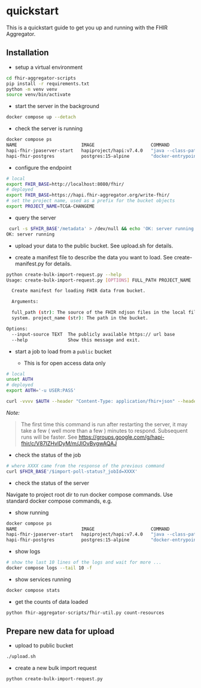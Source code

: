 # quickstart

This is a quickstart guide to get you up and running with the FHIR Aggregator.

## Installation

* setup a virtual environment
```bash
cd fhir-aggregator-scripts
pip install -r requirements.txt
python -m venv venv
source venv/bin/activate
```

* start the server in the background
```bash
docker compose up --detach
```

* check the server is running
```bash
docker compose ps
NAME                        IMAGE                     COMMAND                  SERVICE                     CREATED         STATUS         PORTS
hapi-fhir-jpaserver-start   hapiproject/hapi:v7.4.0   "java --class-path /…"   hapi-fhir-jpaserver-start   8 minutes ago   Up 8 minutes   0.0.0.0:8080->8080/tcp
hapi-fhir-postgres          postgres:15-alpine        "docker-entrypoint.s…"   hapi-fhir-postgres          8 minutes ago   Up 8 minutes   5432/tcp
```

* configure the endpoint

```bash
# local
export FHIR_BASE=http://localhost:8080/fhir/
# deployed
export FHIR_BASE=https://hapi.fhir-aggregator.org/write-fhir/
# set the project name, used as a prefix for the bucket objects
export PROJECT_NAME=TCGA-CHANGEME
```

* query the server


```bash
 curl -s $FHIR_BASE'/metadata' > /dev/null && echo 'OK: server running'
OK: server running

```

* upload your data to the public bucket. See upload.sh for details.

* create a manifest file to describe the data you want to load. See create-manifest.py for details.

```bash
python create-bulk-import-request.py --help
Usage: create-bulk-import-request.py [OPTIONS] FULL_PATH PROJECT_NAME

  Create manifest for loading FHIR data from bucket.

  Arguments:

  full_path (str): The source of the FHIR ndjson files in the local file
  system. project_name (str): The path in the bucket.

Options:
  --input-source TEXT  The publicly available https:// url base
  --help               Show this message and exit.

```

* start a job to load from a `public` bucket

  * This is for open access data only

```bash
# local
unset AUTH
# deployed
export AUTH='-u USER:PASS'

curl -vvvv $AUTH --header "Content-Type: application/fhir+json" --header "Prefer: respond-async"  -X POST $FHIR_BASE'/$import' --data @bulk-import-request-PROJECT_NAME.json 
```
*Note:*
> The first time this command is run after restarting the server, it may take a few ( well more than a few ) minutes  to respond. Subsequent runs will be faster.
> See https://groups.google.com/g/hapi-fhir/c/V87IZHvlDyM/m/JIOvBvgwAQAJ

* check the status of the job

```bash
# where XXXX came from the response of the previous command
curl $FHIR_BASE'/$import-poll-status?_jobId=XXXX'

```

* check the status of the server

Navigate to project root dir to run docker compose commands.
Use standard docker compose commands, e.g. 

* show running
```bash
docker compose ps
NAME                        IMAGE                     COMMAND                  SERVICE                     CREATED          STATUS          PORTS
hapi-fhir-jpaserver-start   hapiproject/hapi:v7.4.0   "java --class-path /…"   hapi-fhir-jpaserver-start   27 minutes ago   Up 27 minutes   0.0.0.0:8080->8080/tcp
hapi-fhir-postgres          postgres:15-alpine        "docker-entrypoint.s…"   hapi-fhir-postgres          27 minutes ago   Up 27 minutes   5432/tcp
```

* show logs
```bash
# show the last 10 lines of the logs and wait for more ...
docker compose logs --tail 10 -f
```

* show services running
```bash
docker compose stats
```

* get the counts of data loaded
```bash
python fhir-aggregator-scripts/fhir-util.py count-resources 
```

## Prepare new data for upload

* upload to public bucket
```bash
./upload.sh
```

* create a new bulk import request
```bash
python create-bulk-import-request.py
```